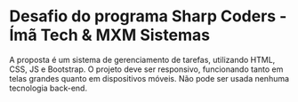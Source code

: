 # Desafio do programa Sharp Coders - Ímã Tech & MXM Sistemas

A proposta é um sistema de gerenciamento de tarefas, utilizando HTML, CSS, JS e Bootstrap.
O projeto deve ser responsivo, funcionando tanto em telas grandes quanto em dispositivos móveis.
Não pode ser usada nenhuma tecnologia back-end.

